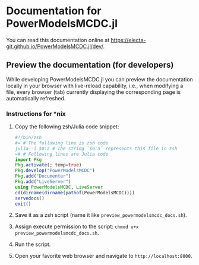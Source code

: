 # Documentation for PowerModelsMCDC.jl

You can read this documentation online at
<https://electa-git.github.io/PowerModelsMCDC.jl/dev/>.

## Preview the documentation (for developers)

While developing PowerModelsMCDC.jl you can preview the documentation locally in your
browser with live-reload capability, i.e., when modifying a file, every browser (tab)
currently displaying the corresponding page is automatically refreshed.

### Instructions for *nix

1. Copy the following zsh/Julia code snippet:

   ```julia
   #!/bin/zsh
   #= # The following line is zsh code
   julia -i $0:a # The string `$0:a` represents this file in zsh
   =# # Following lines are Julia code
   import Pkg
   Pkg.activate(; temp=true)
   Pkg.develop("PowerModelsMCDC")
   Pkg.add("Documenter")
   Pkg.add("LiveServer")
   using PowerModelsMCDC, LiveServer
   cd(dirname(dirname(pathof(PowerModelsMCDC))))
   servedocs()
   exit()
   ```

2. Save it as a zsh script (name it like `preview_powermodelsmcdc_docs.sh`).
3. Assign execute permission to the script: `chmod u+x preview_powermodelsmcdc_docs.sh`.
4. Run the script.
5. Open your favorite web browser and navigate to `http://localhost:8000`.
